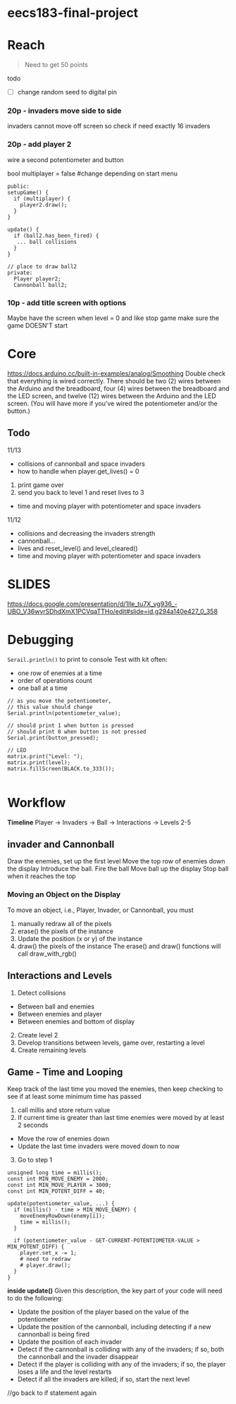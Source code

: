 # eecs183-final-project
# Reach
> Need to get 50 points

todo 
- [ ] change random seed to digital pin

### 20p - invaders move side to side
invaders cannot move off screen so check if need exactly 16 invaders

### 20p - add player 2
wire a second potentiometer and button

bool multiplayer = false #change depending on start menu
```
public:
setupGame() {
  if (multiplayer) {
    player2.draw();
  }
}

update() {
  if (ball2.has_been_fired) {
   ... ball collisions
  }
}

// place to draw ball2
private:
  Player player2;
  Cannonball ball2;
```

### 10p - add title screen with options
Maybe have the screen when level = 0 and like stop game make sure the game DOESN'T start

# Core
https://docs.arduino.cc/built-in-examples/analog/Smoothing
Double check that everything is wired correctly. There should be two (2) wires between the Arduino and the breadboard, four (4) wires between the breadboard and the LED screen, and twelve (12) wires between the Arduino and the LED screen. (You will have more if you’ve wired the potentiometer and/or the button.)

## Todo
11/13
- collisions of cannonball and space invaders
- how to handle when player.get_lives() = 0
1. print game over
2. send you back to level 1 and reset lives to 3
- time and moving player with potentiometer and space invaders 

11/12
- collisions and decreasing the invaders strength
- cannonball...
- lives and reset_level() and level_cleared()
- time and moving player with potentiometer and space invaders 

# SLIDES
https://docs.google.com/presentation/d/1lle_tu7X_vg936_-UBO_V36wvrSDhdXmX1PCVqaTTHo/edit#slide=id.g294a140e427_0_358

# Debugging
`Serail.println()` to print to console
Test with kit often:
- one row of enemies at a time
- order of operations count
- one ball at a time

```arduino
// as you move the potentiometer,
// this value should change
Serial.println(potentiometer_value);

// should print 1 when button is pressed
// should print 0 when button is not pressed
Serial.print(button_pressed);

// LED
matrix.print("Level: ");
matrix.print(level);
matrix.fillScreen(BLACK.to_333());


```

# Workflow
**Timeline**
Player -> Invaders -> Ball -> Interactions -> Levels 2-5

## invader and Cannonball
Draw the enemies, set up the first level
Move the top row of enemies down the display
Introduce the ball.
Fire the ball
Move ball up the display
Stop ball when it reaches the top


### Moving an Object on the Display
To move an object, i.e., Player, Invader, or Cannonball, you must 
1. manually redraw all of the pixels
2. erase() the pixels of the instance
3. Update the position (x or y) of the instance
4. draw() the pixels of the instance
  The erase() and draw() functions will call draw_with_rgb()

## Interactions and Levels
1. Detect collisions
- Between ball and enemies
- Between enemies and player
- Between enemies and bottom of display
2. Create level 2
3. Develop transitions between levels, game over, restarting a level
4. Create remaining levels

## Game - Time and Looping
Keep track of the last time you moved the enemies, then keep checking to see if at least some minimum time has passed
1. call millis and store return value
2. If current time is greater than last time enemies were moved by at least 2 seconds
- Move the row of enemies down
- Update the last time invaders were moved down to now
3. Go to step 1
```
unsigned long time = millis();
const int MIN_MOVE_ENEMY = 2000;
const int MIN_MOVE_PLAYER = 3000;
const int MIN_POTENT_DIFF = 40;

update(potentiometer_value, ...) {
  if (millis() - time > MIN_MOVE_ENEMY) {
    moveEnemyRowDown(enemy[i]);
    time = millis();
  }
  
  if (potentiometer_value - GET-CURRENT-POTENTIOMETER-VALUE > MIN_POTENT_DIFF) {
    player.set_x -= 1;
    # need to redraw
    # player.draw();
  }
}
```
**inside update()**
Given this description, the key part of your code will need to do the following:
- Update the position of the player based on the value of the potentiometer
- Update the position of the cannonball, including detecting if a new cannonball is being fired
- Update the position of each invader
- Detect if the cannonball is colliding with any of the invaders; if so, both the cannonball and the invader disappear
- Detect if the player is colliding with any of the invaders; if so, the player loses a life and the level restarts
- Detect if all the invaders are killed; if so, start the next level

//go back to if statement again
